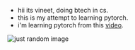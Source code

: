 - hii its vineet, doing btech in cs.
- this is my attempt to learning pytorch.
- i'm learning pytorch from this [video](https://youtu.be/Z_ikDlimN6A?si=pf-V7IYtV1lc_3Hc).

![just random image](https://i.pinimg.com/736x/86/6c/24/866c2407ff76c5e6398392fcb7fbda47.jpg "do not give up!")
